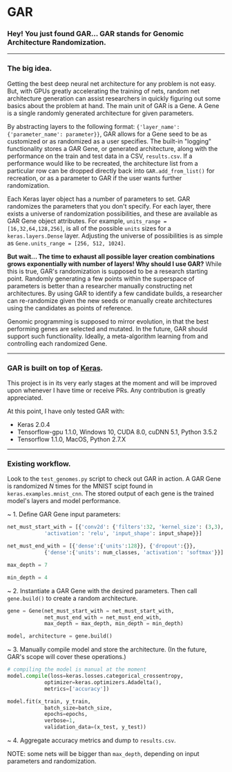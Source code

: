 # GAR
### Hey! You just found GAR... GAR stands for Genomic Architecture Randomization.
---
### The big idea.

Getting the best deep neural net architecture for any problem is not easy. But, with GPUs greatly accelerating the training of nets, random net architecture generation can assist researchers in quickly figuring out some basics about the problem at hand. The main unit of GAR is a Gene. A Gene is a single randomly generated architecture for given parameters.

By abstracting layers to the following format: ```{'layer_name': {'parameter_name': parameter}}```, GAR allows for a Gene seed to be as customized or as randomized as a user specifies. The built-in "logging" functionality stores a GAR Gene, or generated architecture, along with the performance on the train and test data in a CSV, `results.csv`. If a performance would like to be recreated, the architecture list from a particular row can be dropped directly back into `GAR.add_from_list()` for recreation, or as a parameter to GAR if the user wants further randomization.

Each Keras layer object has a number of parameters to set. GAR randomizes the parameters that you don't specify. For each layer, there exists a universe of randomization possibilities, and these are available as GAR Gene object attributes. For example, `units_range = [16,32,64,128,256]`, is all of the possible `units` sizes for a `keras.layers.Dense` layer. Adjusting the universe of possibilities is as simple as `Gene.units_range = [256, 512, 1024]`.

**But wait... The time to exhaust all possible layer creation combinations grows exponentially with number of layers! Why should I use GAR?**
While this is true, GAR's randomization is supposed to be a research starting point. Randomly generating a few points within the superspace of parameters is better than a researcher manually constructing net architectures. By using GAR to identify a few candidate builds, a researcher can re-randomize given the new seeds or manually create architectures using the candidates as points of reference.

Genomic programming is supposed to mirror evolution, in that the best performing genes are selected and mutated. In the future, GAR should support such functionality. Ideally, a meta-algorithm learning from and controlling each randomized Gene.

---
### GAR is built on top of [Keras](https://github.com/fchollet/keras).

This project is in its very early stages at the moment and will be improved upon whenever I have time or receive PRs. Any contribution is greatly appreciated.

At this point, I have only tested GAR with:
  - Keras 2.0.4
  - Tensorflow-gpu 1.1.0, Windows 10, CUDA 8.0, cuDNN 5.1, Python 3.5.2
  - Tensorflow 1.1.0, MacOS, Python 2.7.X

---
### Existing workflow.

Look to the `test_genomes.py` script to check out GAR in action. A GAR Gene is randomized *N* times for the MNIST scipt found in `keras.examples.mnist_cnn`. The stored output of each gene is the trained model's layers and model performance.

~ 1. Define GAR Gene input parameters:

```python
net_must_start_with = [{'conv2d': {'filters':32, 'kernel_size': (3,3),
            'activation': 'relu', 'input_shape': input_shape}}]

net_must_end_with = [{'dense':{'units':128}}, {'dropout':{}},
            {'dense':{'units': num_classes, 'activation': 'softmax'}}]

max_depth = 7

min_depth = 4
```

~ 2. Instantiate a GAR Gene with the desired parameters. Then call `gene.build()` to create a random architecture.

```python
gene = Gene(net_must_start_with = net_must_start_with,
            net_must_end_with = net_must_end_with,
            max_depth = max_depth, min_depth = min_depth)

model, architecture = gene.build()
```
~ 3. Manually compile model and store the architecture. (In the future, GAR's scope will cover these operations.)
```python
# compiling the model is manual at the moment
model.compile(loss=keras.losses.categorical_crossentropy,
            optimizer=keras.optimizers.Adadelta(),
            metrics=['accuracy'])

model.fit(x_train, y_train,
            batch_size=batch_size,
            epochs=epochs,
            verbose=1,
            validation_data=(x_test, y_test))
```
~ 4. Aggregate accuracy metrics and dump to `results.csv`.

NOTE: some nets will be bigger than `max_depth`, depending on input parameters and randomization.
